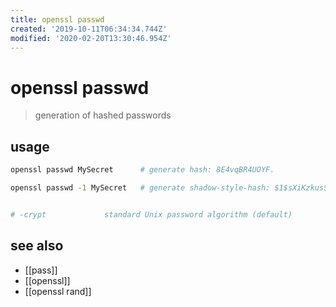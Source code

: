 ```yaml
---
title: openssl passwd
created: '2019-10-11T06:34:34.744Z'
modified: '2020-02-20T13:30:46.954Z'
---
```


# openssl passwd

> generation of hashed passwords

## usage
```sh
openssl passwd MySecret      # generate hash: 8E4vqBR4UOYF.

openssl passwd -1 MySecret   # generate shadow-style-hash: $1$sXiKzkus$haDZ9JpVrRHBznY5OxB82.


# -crypt             standard Unix password algorithm (default)
```
## see also
- [[pass]]
- [[openssl]]
- [[openssl rand]]
